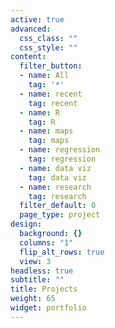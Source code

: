 ```yaml
---
active: true
advanced:
  css_class: ""
  css_style: ""
content:
  filter_button:
  - name: All
    tag: '*'
  - name: recent
    tag: recent
  - name: R
    tag: R
  - name: maps
    tag: maps
  - name: regression
    tag: regression
  - name: data viz
    tag: data viz
  - name: research
    tag: research
  filter_default: 0
  page_type: project
design:
  background: {}
  columns: "1"
  flip_alt_rows: true
  view: 3
headless: true
subtitle: ""
title: Projects
weight: 65
widget: portfolio
---
```

